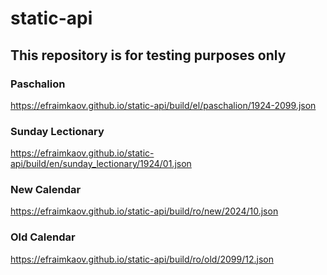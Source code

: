 # static-api

## This repository is for testing purposes only

### Paschalion

https://efraimkaov.github.io/static-api/build/el/paschalion/1924-2099.json

### Sunday Lectionary

https://efraimkaov.github.io/static-api/build/en/sunday_lectionary/1924/01.json

### New Calendar

https://efraimkaov.github.io/static-api/build/ro/new/2024/10.json

### Old Calendar

https://efraimkaov.github.io/static-api/build/ro/old/2099/12.json

